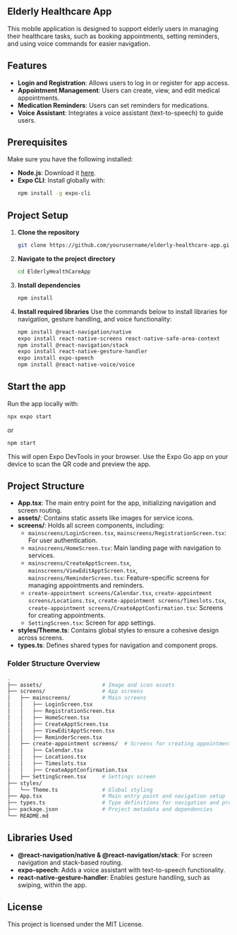 ## Elderly Healthcare App
This mobile application is designed to support elderly users in managing their healthcare tasks, such as booking appointments, setting reminders, and using voice commands for easier navigation.

## Features

- **Login and Registration**: Allows users to log in or register for app access.
- **Appointment Management**: Users can create, view, and edit medical appointments.
- **Medication Reminders**: Users can set reminders for medications.
- **Voice Assistant**: Integrates a voice assistant (text-to-speech) to guide users.

## Prerequisites

Make sure you have the following installed:

- **Node.js**: Download it [here](https://nodejs.org/).
- **Expo CLI**: Install globally with:
     ```bash
     npm install -g expo-cli
     ```

## Project Setup

1. **Clone the repository**
      ```bash
      git clone https://github.com/yourusername/elderly-healthcare-app.git
      ```

2. **Navigate to the project directory**
      ```bash
      cd ElderlyHealthCareApp
      ```

3. **Install dependencies**
      ```bash
      npm install
      ```

4. **Install required libraries**
      Use the commands below to install libraries for navigation, gesture handling, and voice functionality:
      ```bash
      npm install @react-navigation/native
      expo install react-native-screens react-native-safe-area-context
      npm install @react-navigation/stack
      expo install react-native-gesture-handler
      expo install expo-speech
      npm install @react-native-voice/voice
      ```

## Start the app

Run the app locally with:
```bash
npx expo start
```
or
```bash
npm start
```
This will open Expo DevTools in your browser. Use the Expo Go app on your device to scan the QR code and preview the app.

## Project Structure

- **App.tsx**: The main entry point for the app, initializing navigation and screen routing.
- **assets/**: Contains static assets like images for service icons.
- **screens/**: Holds all screen components, including:
     - `mainscreens/LoginScreen.tsx`, `mainscreens/RegistrationScreen.tsx`: For user authentication.
     - `mainscreens/HomeScreen.tsx`: Main landing page with navigation to services.
     - `mainscreens/CreateApptScreen.tsx`, `mainscreens/ViewEditApptScreen.tsx`, `mainscreens/ReminderScreen.tsx`: Feature-specific screens for managing appointments and reminders.
     - `create-appointment screens/Calendar.tsx`, `create-appointment screens/Locations.tsx`, `create-appointment screens/Timeslots.tsx`, `create-appointment screens/CreateApptConfirmation.tsx`: Screens for creating appointments.
     - `SettingScreen.tsx`: Screen for app settings.
- **styles/Theme.ts**: Contains global styles to ensure a cohesive design across screens.
- **types.ts**: Defines shared types for navigation and component props.

### Folder Structure Overview

```bash
.
├── assets/                   # Image and icon assets
├── screens/                  # App screens
│   ├── mainscreens/          # Main screens
│   │   ├── LoginScreen.tsx
│   │   ├── RegistrationScreen.tsx
│   │   ├── HomeScreen.tsx
│   │   ├── CreateApptScreen.tsx
│   │   ├── ViewEditApptScreen.tsx
│   │   ├── ReminderScreen.tsx
│   ├── create-appointment screens/  # Screens for creating appointments
│   │   ├── Calendar.tsx
│   │   ├── Locations.tsx
│   │   ├── Timeslots.tsx
│   │   ├── CreateApptConfirmation.tsx
│   ├── SettingScreen.tsx     # Settings screen
├── styles/
│   └── Theme.ts              # Global styling
├── App.tsx                   # Main entry point and navigation setup
├── types.ts                  # Type definitions for navigation and props
├── package.json              # Project metadata and dependencies
└── README.md
```

## Libraries Used

- **@react-navigation/native & @react-navigation/stack**: For screen navigation and stack-based routing.
- **expo-speech**: Adds a voice assistant with text-to-speech functionality.
- **react-native-gesture-handler**: Enables gesture handling, such as swiping, within the app.

## License

This project is licensed under the MIT License.
